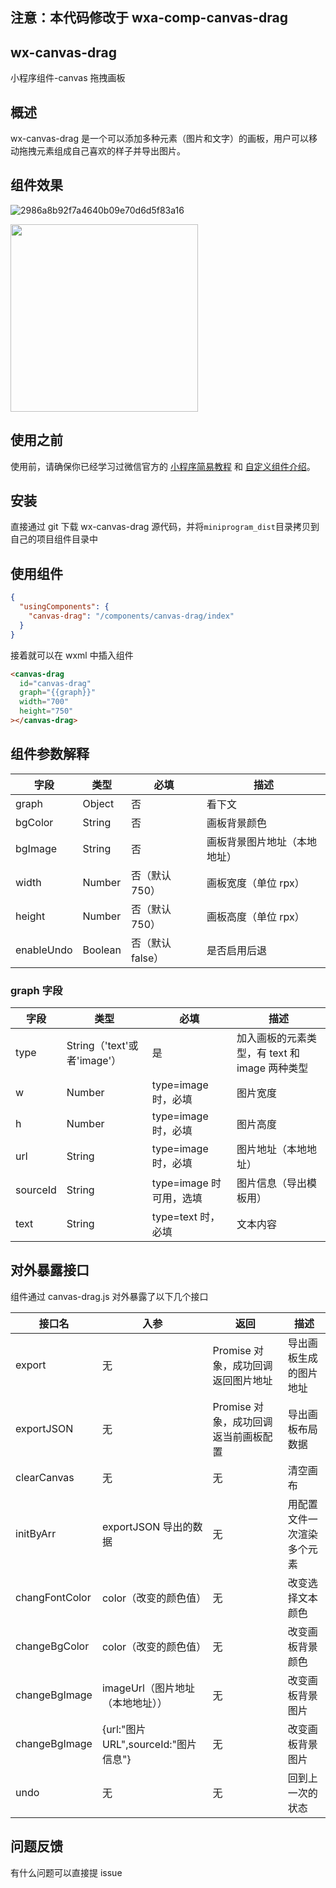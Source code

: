 ## 注意：本代码修改于 wxa-comp-canvas-drag

## wx-canvas-drag

小程序组件-canvas 拖拽画板

## 概述

wx-canvas-drag 是一个可以添加多种元素（图片和文字）的画板，用户可以移动拖拽元素组成自己喜欢的样子并导出图片。

## 组件效果
![2986a8b92f7a4640b09e70d6d5f83a16](https://github.com/LDH68/wx-canvas-drag/assets/78954056/72efd985-a6b7-4512-92ea-c885b1bb5963)


<img width="300" src="https://img-blog.csdnimg.cn/direct/2986a8b92f7a4640b09e70d6d5f83a16.gif"></img>

## 使用之前

使用前，请确保你已经学习过微信官方的 [小程序简易教程](https://mp.weixin.qq.com/debug/wxadoc/dev/) 和 [自定义组件介绍](https://developers.weixin.qq.com/miniprogram/dev/framework/custom-component/)。

## 安装

直接通过 git 下载 wx-canvas-drag 源代码，并将`miniprogram_dist`目录拷贝到自己的项目组件目录中

## 使用组件

```json
{
  "usingComponents": {
    "canvas-drag": "/components/canvas-drag/index"
  }
}
```

接着就可以在 wxml 中插入组件

```html
<canvas-drag
  id="canvas-drag"
  graph="{{graph}}"
  width="700"
  height="750"
></canvas-drag>
```

## 组件参数解释

| 字段       | 类型    | 必填             | 描述                         |
| ---------- | ------- | ---------------- | ---------------------------- |
| graph      | Object  | 否               | 看下文                       |
| bgColor    | String  | 否               | 画板背景颜色                 |
| bgImage    | String  | 否               | 画板背景图片地址（本地地址） |
| width      | Number  | 否（默认 750）   | 画板宽度（单位 rpx）         |
| height     | Number  | 否（默认 750）   | 画板高度（单位 rpx）         |
| enableUndo | Boolean | 否（默认 false） | 是否启用后退                 |

### graph 字段

| 字段     | 类型                        | 必填                    | 描述                                          |
| -------- | --------------------------- | ----------------------- | --------------------------------------------- |
| type     | String（'text'或者'image'） | 是                      | 加入画板的元素类型，有 text 和 image 两种类型 |
| w        | Number                      | type=image 时，必填     | 图片宽度                                      |
| h        | Number                      | type=image 时，必填     | 图片高度                                      |
| url      | String                      | type=image 时，必填     | 图片地址（本地地址）                          |
| sourceId | String                      | type=image 时可用，选填 | 图片信息（导出模板用）                        |
| text     | String                      | type=text 时，必填      | 文本内容                                      |

## 对外暴露接口

组件通过 canvas-drag.js 对外暴露了以下几个接口

| 接口名         | 入参                                 | 返回                                 | 描述                       |
| -------------- | ------------------------------------ | ------------------------------------ | -------------------------- |
| export         | 无                                   | Promise 对象，成功回调返回图片地址   | 导出画板生成的图片地址     |
| exportJSON     | 无                                   | Promise 对象，成功回调返当前画板配置 | 导出画板布局数据           |
| clearCanvas    | 无                                   | 无                                   | 清空画布                   |
| initByArr      | exportJSON 导出的数据                | 无                                   | 用配置文件一次渲染多个元素 |
| changFontColor | color（改变的颜色值）                | 无                                   | 改变选择文本颜色           |
| changeBgColor  | color（改变的颜色值）                | 无                                   | 改变画板背景颜色           |
| changeBgImage  | imageUrl（图片地址（本地地址））     | 无                                   | 改变画板背景图片           |
| changeBgImage  | {url:"图片 URL",sourceId:"图片信息"} | 无                                   | 改变画板背景图片           |
| undo           | 无                                   | 无                                   | 回到上一次的状态           |

## 问题反馈

有什么问题可以直接提 issue
